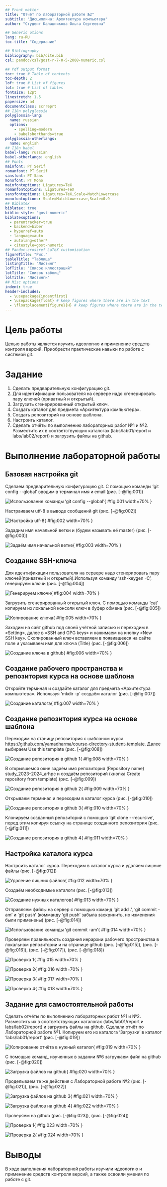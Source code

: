 ```yaml
---
## Front matter
title: "Отчёт по лабораторной работе №2"
subtitle: "Дисциплина: Архитектура компьютера"
author: "Студент Калашникова Ольга Сергеевна"

## Generic otions
lang: ru-RU
toc-title: "Содержание"

## Bibliography
bibliography: bib/cite.bib
csl: pandoc/csl/gost-r-7-0-5-2008-numeric.csl

## Pdf output format
toc: true # Table of contents
toc-depth: 2
lof: true # List of figures
lot: true # List of tables
fontsize: 12pt
linestretch: 1.5
papersize: a4
documentclass: scrreprt
## I18n polyglossia
polyglossia-lang:
  name: russian
  options:
	- spelling=modern
	- babelshorthands=true
polyglossia-otherlangs:
  name: english
## I18n babel
babel-lang: russian
babel-otherlangs: english
## Fonts
mainfont: PT Serif
romanfont: PT Serif
sansfont: PT Sans
monofont: PT Mono
mainfontoptions: Ligatures=TeX
romanfontoptions: Ligatures=TeX
sansfontoptions: Ligatures=TeX,Scale=MatchLowercase
monofontoptions: Scale=MatchLowercase,Scale=0.9
## Biblatex
biblatex: true
biblio-style: "gost-numeric"
biblatexoptions:
  - parentracker=true
  - backend=biber
  - hyperref=auto
  - language=auto
  - autolang=other*
  - citestyle=gost-numeric
## Pandoc-crossref LaTeX customization
figureTitle: "Рис."
tableTitle: "Таблица"
listingTitle: "Листинг"
lofTitle: "Список иллюстраций"
lotTitle: "Список таблиц"
lolTitle: "Листинги"
## Misc options
indent: true
header-includes:
  - \usepackage{indentfirst}
  - \usepackage{float} # keep figures where there are in the text
  - \floatplacement{figure}{H} # keep figures where there are in the text
---
```


# Цель работы

Целью работы является изучить идеологию и применение средств контроля
версий. Приобрести практические навыки по работе с системой git.

# Задание

1. Сделать предварительную конфигурацию git.
2.  Для идентификации пользователя на сервере надо сгенерировать
пару ключей (приватный и открытый).
3. Загрузить сгенерированный открытый ключ.
4. Создать каталог для предмета «Архитектура компьютера».
5. Создать репозиторий на основе шаблона.
6. Настроить каталог.
7. Сделать отчёты по выполнению лабораторных работ №1 и №2.
Разместить их в соответствующих каталогах (labs/lab01/report и
labs/lab02/report) и загрузить файлы на github.

# Выполнение лабораторной работы

## Базовая настройка git

Сделаем предварительную конфигурацию git. С помощью команды ‘git config --global’ вводим в терминал имя и email (рис. [-@fig:001])

![Использование команды ‘git config --global’](image/gitconfigglobal.png){ #fig:001 width=70% }

Настраиваем utf-8 в выводе сообщений git (рис. [-@fig:002])

![Настройка utf-8](image/utf8.png){ #fig:002 width=70% }

Зададим имя начальной ветки и (будем называть её master) (рис. [-@fig:003])

![Задаём имя начальной ветке](image/name.png){ #fig:003 width=70% }

## Создание SSH-ключа

Для идентификации пользователя на сервере надо сгенерировать пару ключей(приватный и открытый).Используя команду ‘ssh-keygen -C’, генерируем ключи (рис. [-@fig:004])

![Генерируем ключи](image/sshkeygenC.png){ #fig:004 width=70% }

Загрузить сгенерированный открытый ключ. С помощью команды ‘cat’ копируем из локальной консоли ключ в буфер обмена (рис. [-@fig:005])

![Копирование ключа](image/cat.png){ #fig:005 width=70% }

Заходим на сайт github под своей учётной записью и переходим в «Setting», далее в «SSH and GPG keys» и нажимаем на кнопку «New SSH key». Скопированный ключ вставляем в появившееся на сайте поле и указываем имя для ключа (Title) (рис. [-@fig:006])

![Создание ключа в github](image/check.png){ #fig:006 width=70% }

## Создание рабочего пространства и репозитория курса на основе шаблона

Откройте терминал и создайте каталог для предмета «Архитектура компьютера». Используя ‘mkdir -p’ создаём каталог (рис. [-@fig:007])

![Создание каталога](image/mkdirp.png){ #fig:007 width=70% }

## Создание репозитория курса на основе шаблона

Переходим на станицу репозитория с шаблоном курса https://github.com/yamadharma/course-directory-student-template. Далее выбираем Use this template (рис. [-@fig:008])

![Создание репозитория в github 1](image/Usethistemplate.png){ #fig:008 width=70% }

В открывшемся окне задаём имя репозитория (Repository name) study_2023–2024_arhpc и создаём репозиторий (кнопка Create repository from template) (рис. [-@fig:009])

![Создание репозитория в github 2](image/Createrepository.png){ #fig:009 width=70% }

Открываем терминал и переходим в каталог курса (рис. [-@fig:010])

![Создание репозитория в github 3](image/Catalog.png){ #fig:010 width=70% }

Клонируем созданный репозиторий с помощью ‘git clone --recursive’, перед этим копируя ссылку на странице созданного репозитория (рис. [-@fig:011])

![Создание репозитория в github 4](image/gitclonerecursive.png){ #fig:011 width=70% }

## Настройка каталога курса

Настроить каталог курса. Переходим в каталог курса и удаляем лишние файлы (рис. [-@fig:012])

![Удаление лишних файлов](image/delete.png){ #fig:012 width=70% }

Создаём необходимые каталоги (рис. [-@fig:013])

![Создание нужных каталогов](image/create.png){ #fig:013 width=70% }

Отправляем файлы на сервер с помощью команд ‘git add .’, ‘git commit -am’ и ‘git push’ (комманду ‘git push’ забыла заскринить, но изменения были применены) (рис. [-@fig:014])

![Использование команды ‘git commit -am’](image/gitaddam.png){ #fig:014 width=70% }

Проверяем правильность создания иерархии рабочего пространства в локальном репозитории и на странице github (рис. [-@fig:015]), (рис. [-@fig:016]), (рис. [-@fig:017]), (рис. [-@fig:018])

![Проверка 1](image/checking1.png){ #fig:015 width=70% }

![Проверка 2](image/checking2.png){ #fig:016 width=70% }

![Проверка 3](image/checking3.png){ #fig:017 width=70% }

![Проверка 4](image/checking4.png){ #fig:018 width=70% }

## Задание для самостоятельной работы

Сделать отчёты по выполнению лабораторных работ №1 и №2. Разместить их в соответствующих каталогах (labs/lab01/report и labs/lab02/report) и загрузить файлы на github. Сделали отчёт по Лабораторной работе №1. Копируем его из каталога ‘Загрузки’ в каталог ‘labs/lab01/report’ (рис. [-@fig:019])

![Копирование отчёта в нужный каталог](image/copylab1.png){ #fig:019 width=70% } 

С помощью команд, изученных в задании №6 загружаем файл на github (рис. [-@fig:020])

![Загрузка файлов на github](image/githublab1.png){ #fig:020 width=70% }

Проделываем те же действия с Лабораторной работе №2 (рис. [-@fig:021]), (рис. [-@fig:022])

![Загрузка файлов на github 3](image/githublab2.png){ #fig:021 width=70% }

![Загрузка файлов на github 4](image/githublab21.png){ #fig:022 width=70% }

Проверяем на github (рис. [-@fig:023]), (рис. [-@fig:024])

![Проверка 1](image/checkgithublab1.png){ #fig:023 width=70% }

![Проверка 2](image/checkgithublab2.png){ #fig:024 width=70% }

# Выводы

В ходе выполнения лабораторной работы изучили идеологию и применение средств контроля версий, а также освоили умения по работе с git.
